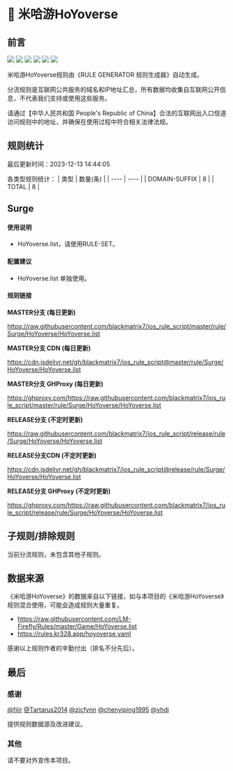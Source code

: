 # 🧸 米哈游HoYoverse

## 前言

![](https://shields.io/badge/-移除重复规则-ff69b4) ![](https://shields.io/badge/-DOMAIN与DOMAIN--SUFFIX合并-green) ![](https://shields.io/badge/-DOMAIN--SUFFIX间合并-critical) ![](https://shields.io/badge/-DOMAIN与DOMAIN--KEYWORD合并-9cf) ![](https://shields.io/badge/-DOMAIN--SUFFIX与DOMAIN--KEYWORD合并-blue) ![](https://shields.io/badge/-IP--CIDR(6)合并-blueviolet) 

米哈游HoYoverse规则由《RULE GENERATOR 规则生成器》自动生成。

分流规则是互联网公共服务的域名和IP地址汇总，所有数据均收集自互联网公开信息，不代表我们支持或使用这些服务。

请通过【中华人民共和国 People's Republic of China】合法的互联网出入口信道访问规则中的地址，并确保在使用过程中符合相关法律法规。

## 规则统计

最后更新时间：2023-12-13 14:44:05

各类型规则统计：
| 类型 | 数量(条)  | 
| ---- | ----  |
| DOMAIN-SUFFIX | 8  | 
| TOTAL | 8  | 


## Surge 

#### 使用说明
- HoYoverse.list，请使用RULE-SET。

#### 配置建议
- HoYoverse.list 单独使用。

#### 规则链接
**MASTER分支 (每日更新)**

https://raw.githubusercontent.com/blackmatrix7/ios_rule_script/master/rule/Surge/HoYoverse/HoYoverse.list

**MASTER分支 CDN (每日更新)**

https://cdn.jsdelivr.net/gh/blackmatrix7/ios_rule_script@master/rule/Surge/HoYoverse/HoYoverse.list

**MASTER分支 GHProxy (每日更新)**

https://ghproxy.com/https://raw.githubusercontent.com/blackmatrix7/ios_rule_script/master/rule/Surge/HoYoverse/HoYoverse.list

**RELEASE分支 (不定时更新)**

https://raw.githubusercontent.com/blackmatrix7/ios_rule_script/release/rule/Surge/HoYoverse/HoYoverse.list

**RELEASE分支CDN (不定时更新)**

https://cdn.jsdelivr.net/gh/blackmatrix7/ios_rule_script@release/rule/Surge/HoYoverse/HoYoverse.list

**RELEASE分支 GHProxy (不定时更新)**

https://ghproxy.com/https://raw.githubusercontent.com/blackmatrix7/ios_rule_script/release/rule/Surge/HoYoverse/HoYoverse.list

## 子规则/排除规则


当前分流规则，未包含其他子规则。

## 数据来源

《米哈游HoYoverse》的数据来自以下链接，如与本项目的《米哈游HoYoverse》规则混合使用，可能会造成规则大量重复。

- https://raw.githubusercontent.com/LM-Firefly/Rules/master/Game/HoYoverse.list
- https://rules.kr328.app/hoyoverse.yaml


感谢以上规则作者的辛勤付出（排名不分先后）。

## 最后

### 感谢

[@fiiir](https://github.com/fiiir) [@Tartarus2014](https://github.com/Tartarus2014) [@zjcfynn](https://github.com/zjcfynn) [@chenyiping1995](https://github.com/chenyiping1995) [@vhdj](https://github.com/vhdj)

提供规则数据源及改进建议。

### 其他

请不要对外宣传本项目。